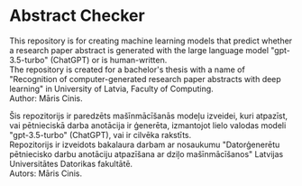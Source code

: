 # Abstract Checker
This repository is for creating machine learning models that predict whether a research paper abstract is generated with the large language model "gpt-3.5-turbo" (ChatGPT) or is human-written.  
The repository is created for a bachelor's thesis with a name of "Recognition of computer-generated research paper abstracts with deep learning" in University of Latvia, Faculty of Computing.  
Author: Māris Cinis.  

Šis repozitorijs ir paredzēts mašīnmācīšanās modeļu izveidei, kuri atpazīst, vai pētnieciskā darba anotācija ir ģenerēta, izmantojot lielo valodas modeli "gpt-3.5-turbo" (ChatGPT), vai ir cilvēka rakstīts.  
Repozitorijs ir izveidots bakalaura darbam ar nosaukumu "Datorģenerētu pētniecisko darbu anotāciju atpazīšana ar dziļo mašīnmācīšanos" Latvijas Universitātes Datorikas fakultātē.  
Autors: Māris Cinis.
